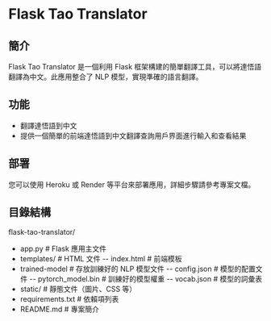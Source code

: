 # Flask Tao Translator

## 簡介
Flask Tao Translator 是一個利用 Flask 框架構建的簡單翻譯工具，可以將達悟語翻譯為中文。此應用整合了 NLP 模型，實現準確的語言翻譯。

## 功能
- 翻譯達悟語到中文
- 提供一個簡單的前端達悟語到中文翻譯查詢用戶界面進行輸入和查看結果

## 部署
您可以使用 Heroku 或 Render 等平台來部署應用，詳細步驟請參考專案文檔。

## 目錄結構
flask-tao-translator/
- app.py              # Flask 應用主文件
- templates/          # HTML 文件
-- index.html         # 前端模板
- trained-model        # 存放訓練好的 NLP 模型文件
-- config.json         # 模型的配置文件
-- pytorch_model.bin   # 訓練好的模型權重
-- vocab.json          # 模型的詞彙表
- static/               # 靜態文件（圖片、CSS 等）
-  requirements.txt    # 依賴項列表
-  README.md           # 專案簡介
